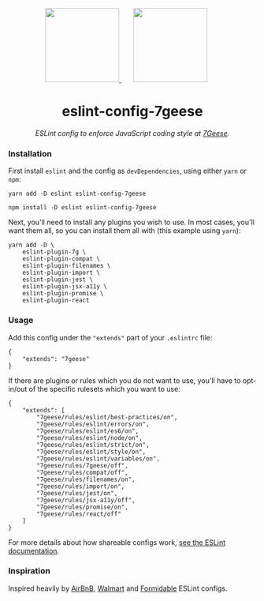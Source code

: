 <div align="center">
  <a href="https://eslint.org/">
    <img width="150" height="150" src="https://eslint.org/img/logo.svg">
  </a>
  <a href="https://7geese.com">
    <img width="150" height="150" vspace="" hspace="25" src="https://user-images.githubusercontent.com/4298089/29260121-a9256298-807c-11e7-95c2-74d5c9841874.png">
  </a>
  <h1>eslint-config-7geese</h1>
  <p style="font-style: italic;">ESLint config to enforce JavaScript coding style at <a href="https://github.com/7Geese">7Geese</a>.</p>
</div>


<!--
_Coming soon_

You can read more about our coding style [over here](https://github.com/7Geese/eslint-config-7geese/blob/master/docs/styleguide.md).
-->


### Installation

First install `eslint` and the config as `devDependencies`, using either `yarn` or `npm`:

```
yarn add -D eslint eslint-config-7geese

npm install -D eslint eslint-config-7geese
```

Next, you'll need to install any plugins you wish to use. In most cases, you'll want them all, so you can install them all with (this example using `yarn`):

```
yarn add -D \
    eslint-plugin-7g \
    eslint-plugin-compat \
    eslint-plugin-filenames \
    eslint-plugin-import \
    eslint-plugin-jest \
    eslint-plugin-jsx-a11y \
    eslint-plugin-promise \
    eslint-plugin-react
```



### Usage

Add this config under the `"extends"` part of your `.eslintrc` file:

```
{
    "extends": "7geese"
}
```

If there are plugins or rules which you do not want to use, you'll have to opt-in/out of the specific rulesets which you want to use:

```
{
    "extends": [
        "7geese/rules/eslint/best-practices/on",
        "7geese/rules/eslint/errors/on",
        "7geese/rules/eslint/es6/on",
        "7geese/rules/eslint/node/on",
        "7geese/rules/eslint/strict/on",
        "7geese/rules/eslint/style/on",
        "7geese/rules/eslint/variables/on",
        "7geese/rules/7geese/off",
        "7geese/rules/compat/off",
        "7geese/rules/filenames/on",
        "7geese/rules/import/on",
        "7geese/rules/jest/on",
        "7geese/rules/jsx-a11y/off",
        "7geese/rules/promise/on",
        "7geese/rules/react/off"
    ]
}
```

For more details about how shareable configs work, [see the ESLint documentation](https://eslint.org/docs/developer-guide/shareable-configs).

### Inspiration

Inspired heavily by [AirBnB](https://github.com/airbnb/javascript), [Walmart](https://github.com/walmartlabs/eslint-config-walmart) and [Formidable](https://github.com/FormidableLabs/eslint-config-formidable) ESLint configs.
